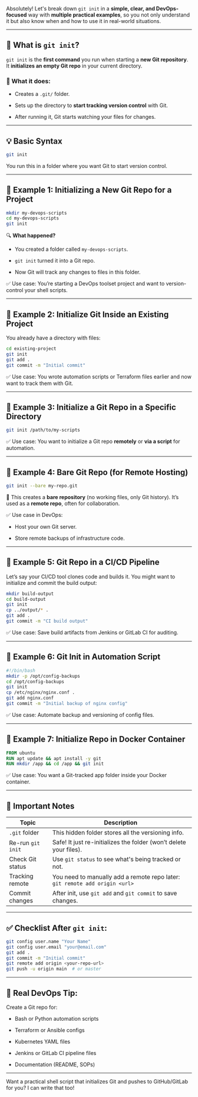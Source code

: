 Absolutely! Let's break down `git init` in a **simple, clear, and DevOps-focused** way with **multiple practical examples**, so you not only understand it but also know when and how to use it in real-world situations.

---

## 🚀 What is `git init`?

`git init` is the **first command** you run when starting a **new Git repository**. It **initializes an empty Git repo** in your current directory.

### 🔧 What it does:

- Creates a `.git/` folder.
    
- Sets up the directory to **start tracking version control** with Git.
    
- After running it, Git starts watching your files for changes.
    

---

## 💡 Basic Syntax

```bash
git init
```

You run this in a folder where you want Git to start version control.

---

## 📁 Example 1: Initializing a New Git Repo for a Project

```bash
mkdir my-devops-scripts
cd my-devops-scripts
git init
```

🔍 **What happened?**

- You created a folder called `my-devops-scripts`.
    
- `git init` turned it into a Git repo.
    
- Now Git will track any changes to files in this folder.
    

✅ Use case: You’re starting a DevOps toolset project and want to version-control your shell scripts.

---

## 📁 Example 2: Initialize Git Inside an Existing Project

You already have a directory with files:

```bash
cd existing-project
git init
git add .
git commit -m "Initial commit"
```

✅ Use case: You wrote automation scripts or Terraform files earlier and now want to track them with Git.

---

## 📁 Example 3: Initialize a Git Repo in a Specific Directory

```bash
git init /path/to/my-scripts
```

✅ Use case: You want to initialize a Git repo **remotely** or **via a script** for automation.

---

## 📁 Example 4: Bare Git Repo (for Remote Hosting)

```bash
git init --bare my-repo.git
```

🔧 This creates a **bare repository** (no working files, only Git history). It’s used as a **remote repo**, often for collaboration.

✅ Use case in DevOps:

- Host your own Git server.
    
- Store remote backups of infrastructure code.
    

---

## 📁 Example 5: Git Repo in a CI/CD Pipeline

Let’s say your CI/CD tool clones code and builds it. You might want to initialize and commit the build output:

```bash
mkdir build-output
cd build-output
git init
cp ../output/* .
git add .
git commit -m "CI build output"
```

✅ Use case: Save build artifacts from Jenkins or GitLab CI for auditing.

---

## 📁 Example 6: Git Init in Automation Script

```bash
#!/bin/bash
mkdir -p /opt/config-backups
cd /opt/config-backups
git init
cp /etc/nginx/nginx.conf .
git add nginx.conf
git commit -m "Initial backup of nginx config"
```

✅ Use case: Automate backup and versioning of config files.

---

## 📁 Example 7: Initialize Repo in Docker Container

```dockerfile
FROM ubuntu
RUN apt update && apt install -y git
RUN mkdir /app && cd /app && git init
```

✅ Use case: You want a Git-tracked app folder inside your Docker container.

---

## 📘 Important Notes

|Topic|Description|
|---|---|
|`.git` folder|This hidden folder stores all the versioning info.|
|Re-run `git init`|Safe! It just re-initializes the folder (won’t delete your files).|
|Check Git status|Use `git status` to see what's being tracked or not.|
|Tracking remote|You need to manually add a remote repo later: `git remote add origin <url>`|
|Commit changes|After init, use `git add` and `git commit` to save changes.|

---

## ✅ Checklist After `git init`:

```bash
git config user.name "Your Name"
git config user.email "your@email.com"
git add .
git commit -m "Initial commit"
git remote add origin <your-repo-url>
git push -u origin main  # or master
```

---

## 🧠 Real DevOps Tip:

Create a Git repo for:

- Bash or Python automation scripts
    
- Terraform or Ansible configs
    
- Kubernetes YAML files
    
- Jenkins or GitLab CI pipeline files
    
- Documentation (README, SOPs)
    

---

Want a practical shell script that initializes Git and pushes to GitHub/GitLab for you? I can write that too!